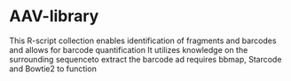 # AAV-library
This R-script collection enables identification of fragments and barcodes and allows for barcode quantification
It utilizes knowledge on the surrounding sequenceto extract the barcode ad requires bbmap, Starcode and Bowtie2 to function
